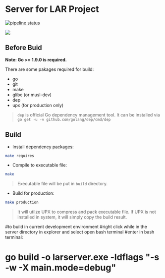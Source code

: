 # Server for LAR Project
[![pipeline status](https://gitlab.com/lar-project/server/badges/master/pipeline.svg)](https://gitlab.com/lar-project/server/commits/master)

![](https://gitlab.com/lar-project/lar-project/uploads/2658b3e37c3e396e2df56a2163c3ab22/Untitled_Diagram.png)

## Before Buid

**Note: Go >= 1.9.0 is required.**

There are some pakages required for build:
- go
- git
- make
- glibc (or musl-dev)
- dep
- upx (for production only)

> `dep` is official Go dependency management tool. It can be installed via `go get -u -v github.com/golang/dep/cmd/dep`


## Build

- Install dependency packages:

``` bash
make requires
```

- Compile to executable file:

```bash
make
```
> Executable file will be put in `build` directory.

- Build for production:

```bash
make production
```
> It will utilze UPX to compress and pack executable file. If UPX is not installed in system, it will simply copy the build result.

#to build in current development environment
#right click while in the server directory in explorer and select open bash terminal
#enter in bash terminal:

#    go build -o larserver.exe -ldflags "-s -w -X main.mode=debug"